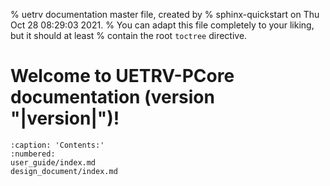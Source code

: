 % uetrv documentation master file, created by
% sphinx-quickstart on Thu Oct 28 08:29:03 2021.
% You can adapt this file completely to your liking, but it should at least
% contain the root `toctree` directive.

# Welcome to UETRV-PCore documentation (version "|version|")!
<!-- ```{include} ../../README.md
:relative-images:
```

```{include} ./user_guide.md
:relative-images:
``` -->

```{toctree}
:caption: 'Contents:'
:numbered:
user_guide/index.md
design_document/index.md
```

